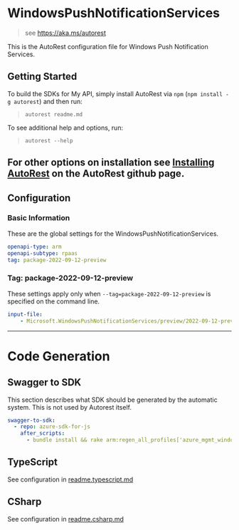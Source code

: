 # WindowsPushNotificationServices

> see https://aka.ms/autorest

This is the AutoRest configuration file for Windows Push Notification Services.

## Getting Started

To build the SDKs for My API, simply install AutoRest via `npm` (`npm install -g autorest`) and then run:

> `autorest readme.md`

To see additional help and options, run:

> `autorest --help`

## For other options on installation see [Installing AutoRest](https://aka.ms/autorest/install) on the AutoRest github page.

## Configuration

### Basic Information

These are the global settings for the WindowsPushNotificationServices.

``` yaml
openapi-type: arm
openapi-subtype: rpaas
tag: package-2022-09-12-preview
```

### Tag: package-2022-09-12-preview

These settings apply only when `--tag=package-2022-09-12-preview` is specified on the command line.

```yaml $(tag) == 'package-2022-09-12-preview'
input-file:
    - Microsoft.WindowsPushNotificationServices/preview/2022-09-12-preview/openapi.json
```

---

# Code Generation

## Swagger to SDK

This section describes what SDK should be generated by the automatic system.
This is not used by Autorest itself.

```yaml $(swagger-to-sdk)
swagger-to-sdk:
  - repo: azure-sdk-for-js
    after_scripts:
      - bundle install && rake arm:regen_all_profiles['azure_mgmt_windowspushnotificationservices']
```

## TypeScript

See configuration in [readme.typescript.md](./readme.typescript.md)

## CSharp

See configuration in [readme.csharp.md](./readme.csharp.md)

